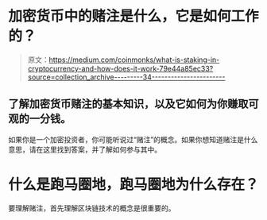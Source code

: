 # 加密货币中的赌注是什么，它是如何工作的？

> 原文：<https://medium.com/coinmonks/what-is-staking-in-cryptocurrency-and-how-does-it-work-79e44a85ec33?source=collection_archive---------34----------------------->

## 了解加密货币赌注的基本知识，以及它如何为你赚取可观的一分钱。

如果你是一个加密投资者，你可能听说过“赌注”的概念。如果你想知道赌注是什么意思，请在这里找到答案，并了解如何参与其中。

# 什么是跑马圈地，跑马圈地为什么存在？

要理解赌注，首先理解区块链技术的概念是很重要的。